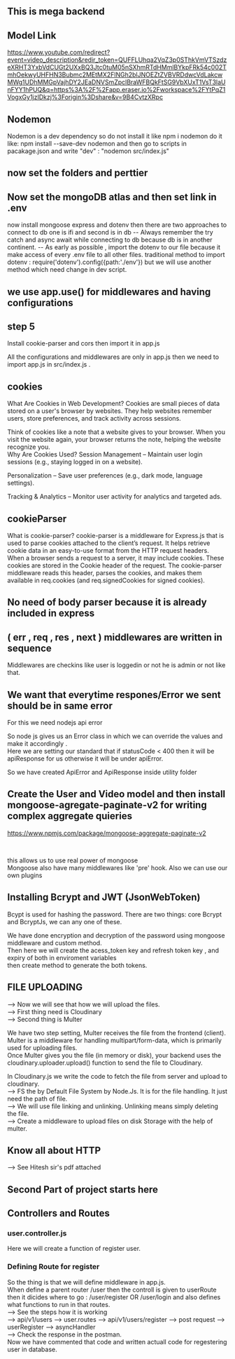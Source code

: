 ## This is mega backend

## Model Link 
https://www.youtube.com/redirect?event=video_description&redir_token=QUFFLUhqa2VqZ3p0SThkVmVTSzdzeXRHT3YxbVdCUGt2UXxBQ3Jtc0tuM05nSXhmRTdHMmlBYkpFRk54c002TmhOekwyUHFHN3Bubmc2MEtMX2FlNGh2blJNOEZtZVBVRDdwcVdLakcwMWg1UDhMMGpVajhDY2JEaDNVSmZpclBraWFBQkFtSG9VbXUxT1VsT3laUnFYY1hPUQ&q=https%3A%2F%2Fapp.eraser.io%2Fworkspace%2FYtPqZ1VogxGy1jzIDkzj%3Forigin%3Dshare&v=9B4CvtzXRpc

## Nodemon
Nodemon is a dev dependency so do not install it like npm i nodemon
do it like: npm install --save-dev nodemon
and then go to scripts in pacakage.json and write 
"dev" : "nodemon src/index.js"

## now set the folders and perttier

## Now set the mongoDB atlas and then set link in .env

now install mongoose express and dotenv
then there are two approaches to connect to db one is ifi and second is in db
-- Always remember the try catch and async await while connecting to db because db is in another continent.
-- As early as possible , import the dotenv to our file because it make access of every .env file to all other files.
  traditional method to import dotenv : require('dotenv').config({path:'./env'})
  but we will use another method which need change in dev script. 

## we use app.use() for middlewares and having configurations

## step 5
Install cookie-parser and cors then import it in app.js <br/>

All the configurations and middlewares are only in app.js then we need to import app.js in src/index.js .


## cookies

What Are Cookies in Web Development?
Cookies are small pieces of data stored on a user's browser by websites. They help websites remember users, store preferences, and track activity across sessions.

Think of cookies like a note that a website gives to your browser. When you visit the website again, your browser returns the note, helping the website recognize you.
<br/>
Why Are Cookies Used?
Session Management – Maintain user login sessions (e.g., staying logged in on a website).

Personalization – Save user preferences (e.g., dark mode, language settings).

Tracking & Analytics – Monitor user activity for analytics and targeted ads.

## cookieParser

What is cookie-parser?
cookie-parser is a middleware for Express.js that is used to parse cookies attached to the client’s request. It helps retrieve cookie data in an easy-to-use format from the HTTP request headers.
<br/>
When a browser sends a request to a server, it may include cookies. These cookies are stored in the Cookie header of the request. The cookie-parser middleware reads this header, parses the cookies, and makes them available in req.cookies (and req.signedCookies for signed cookies).

## No need of body parser because it is already included in express 

## ( err , req , res , next ) middlewares are written in sequence 
Middlewares are checkins like user is loggedin or not he is admin or not like that.

## We want that everytime respones/Error we sent should be in same error 
For this we need nodejs api error <br/>

So node js gives us an Error class in which we can override the values and make it accordingly .
<br/>
Here we are setting our standard that if statusCode < 400 then it will be apiResponse for us otherwise it will be under apiError.

So we have created ApiError and ApiResponse inside utility folder


## Create the User and Video model and then install mongoose-agregate-paginate-v2 for writing complex aggregate quieries

https://www.npmjs.com/package/mongoose-aggregate-paginate-v2

<br/>

this allows us to use real power of mongoose
<br/>
Mongoose also have many middlewares like 'pre' hook. Also we can use our own plugins 

## Installing Bcrypt and JWT (JsonWebToken)
Bcypt is used for hashing the password. There are two things: core Bcrypt and BcryptJs, we can any one of these.
<br/>

We have done encryption and decryption of the password using mongoose middleware and custom method.
<br/>
Then here we will create the acess_token key and refresh token key , and expiry of both in enviroment variables <br/>
then create method to generate the both tokens.

## FILE UPLOADING

--> Now we will see that how we will upload the files. <br>
--> First thing need is Cloudinary <br>
--> Second thing is Multer <br>

We have two step setting, Multer receives the file from the frontend (client).
Multer is a middleware for handling multipart/form-data, which is primarily used for uploading files.<br/>
Once Multer gives you the file (in memory or disk), your backend uses the cloudinary.uploader.upload() function to send the file to Cloudinary.<br/>

In Cloudinary.js we write the code to fetch the file from server and upload to cloudinary.<br/>
--> FS the by Default File System by Node.Js. It is for the file handling. It just need the path of file. <br/>
--> We will use file linking and unlinking. Unlinking means simply deleting the file.<br/>
--> Create a middleware to upload files on disk Storage with the help of multer.<br/>

## Know all about HTTP 
--> See Hitesh sir's pdf attached 

## Second Part of project starts here 

## Controllers and Routes
### user.controller.js 
Here we will create a function of register user.
### Defining Route for register
So the thing is that we will define middleware in app.js.<br/>
When define a parent router /user then the controll is given to userRoute then it dicides where to go : /user/register  OR /user/login and also defines what functions to run in that routes.<br/>
--> See the steps how it is working <br/>
--> api/v1/users --> user.routes --> api/v1/users/register --> post request --> userRegister --> asyncHandler <br/>
--> Check the response in the postman.<br/>
Now we have commented that code and written actuall code for regestering user in database.




